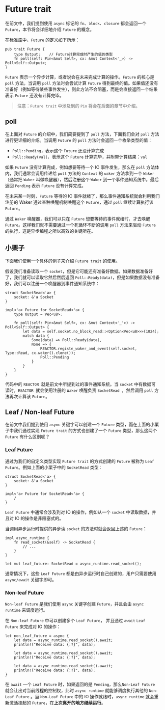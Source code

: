# Future trait

在前文中，我们提到使用 `async` 标记的 `fn`、`block`、`closure` 都会返回一个 `Future`，本节将会详细地介绍 `Future` 的概念。

在标准库中，`Future` 的定义如下所示：

```rust,noplayground
pub trait Future {
    type Output;	// Future计算完成时产生的值的类型
    fn poll(self: Pin<&mut Self>, cx: &mut Context<'_>) -> Poll<Self::Output>;
}
```

`Future` 表示一个异步计算，或者说会在未来完成计算的操作。`Future` 的核心是 `poll` 方法，当调用 `poll` 方法时会尝试计算 `Future` 得到最终的值。如果值还没有准备好（例如等待某些事件发生），则此方法不会阻塞，而是会直接返回一个结果表示 `Future` 还没有计算完毕。

>注意：`Future trait` 中涉及到的 `Pin` 将会在后面的章节中介绍。



## poll

在上面对 `Future` 的介绍中，我们简要提到了 `poll` 方法，下面我们会对 `poll` 方法进行更详细的介绍。当调用 `Future` 的 `poll` 方法时会返回一个枚举类型的值：

* `Poll::Pending`，表示这个 `Future` 还没计算完成
* `Poll::Ready(val)`，表示这个 `Future` 计算完毕，并附带计算结果：`val`

如果 `Future` 没有计算完成，例如想要等待一个 IO 事件发生，那么在 `poll` 方法体内，我们通常会调用传递给 `poll` 方法的 `Context` 的 `waker` 方法拿到一个 `Waker`（通常把 `Waker` 叫做唤醒器），然后注册这个 `Waker` 到一个事件通知系统中，最后返回 `Pending` 表示 `Future` 没有计算完成。

在未来某一时刻，`Future` 等待的 IO 事件就绪了，那么事件通知系统就会利用我们注册的 Waker 通过某种唤醒机制唤醒这个 `Future`，通过 `poll` 继续计算执行该 `Future`。

通过 `Waker` 唤醒器，我们可以只在 `Future` 想要等待的事件就绪时，才去唤醒 `Future`。这样我们就不需要通过一个死循环不断的调用 `poll` 方法来驱动 `Future` 的执行，这是异步编程之所以高效的关键所在。



## 小栗子

下面我们使用一个具体的例子来介绍 `Future trait` 的使用。

假设我们准备读取一个 `socket`，但是它可能还有准备好数据。如果数据准备好了，我们就可以读取它然后然后返回 `Poll::Ready(data)`，但是如果数据没有准备好，我们可以注册一个唤醒器到事件通知系统中：

```rust,noplayground
struct SocketRead<'a> {
	socket: &'a Socket
}

impl<'a> Future for SocketRead<'a> {
	type Output = Vec<u8>;
	
	fn poll(self: Pin<&mut Self>, cx: &mut Context<'_'>) -> Poll<Self::Output> {
		let data = self.socket.no_block_read::<Option<Vec<u8>>>(1024);
		match data {
			Some(data) => Poll::Ready(data),
			None => {
				REACTOR.registe_waker_and_event(self.socket, Type::Read, cx.waker().clone());
				Poll::Pending
			}
		}
	}
}
```

代码中的 `REACTOR `就是前文中所提到过的事件通知系统。当 `socket` 中有数据可读时，`REACTOR `就会使用注册的 `Waker` 唤醒负责 `SocketRead `，然后调用 `poll` 方法再次计算该 `Future`。



## Leaf / Non-leaf Future

在前文中我们提到使用 `async` 关键字可以创建一个 `Future` 类型，而在上面的小栗子中我们通过实现 `Future trait` 的方式也创建了一个 `Future` 类型，那么这两个 `Future` 有什么区别呢？



### Leaf Future

通过为我们的自定义类型实现 `Future trait` 的方式创建的 `Future` 被称为 `Leaf Future`。例如上面的小栗子中的 `SocketRead` 类型：

```rust,noplayground
struct SocketRead<'a> {
	socket: &'a Socket
}

impl<'a> Future for SocketRead<'a> {
	/
}
```

`Leaf Future` 中通常会涉及到对 IO 的操作，例如从一个 `socket` 中读取数据，并且对 IO 的操作是非阻塞式的。

当调用异步运行时提供的异步读 `socket` 的方法时就会返回上述的 `Future`：

```rust,noplayground
impl async_runtime {
	fn read_socket(&self) -> SocketRead {
		// ...
	}
}

let mut leaf_future: SocketRead = async_runtime.read_socket();
```

通常情况下，这些 `Leaf Future` 都是由异步运行时自己创建的，用户只需要使用 `async/await` 关键字即可。



### Non-leaf Future

`Non-leaf Future` 是我们使用 `async` 关键字创建 `Future`，并且会由 `async runtime` 来调度运行。

在 `Non-leaf Future` 中可以创建多个 `Leaf Future`， 并且通过 `await` `Leaf Future` 来完成对 IO 的操作：

```rust,noplayground
let non_leaf_future = async {
	let data = async_runtime.read_socket().await;
	println!("Receive data: {:?}", data);
	
	let data = async_runtime.read_socket().await;
	println!("Receive data: {:?}", data);
	
	let data = async_runtime.read_socket().await;
	println!("Receive data: {:?}", data);
}
```

在 `await` 一个 `Leaf Future` 时，如果返回的是 `Pending`，那么`Non-Leaf Future` 就会让出对当前线程的控制权，此时 `async runtime` 就能够调度执行其他的 `Non-Leaf Future` 。当 `Non-Leaf Future` 中的 IO 操作就绪时，`async runtime` 就会重新激活挂起的 `Future`，在**上次离开的地方继续运行**。
